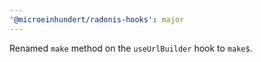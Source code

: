 ```yaml
---
'@microeinhundert/radonis-hooks': major
---
```


Renamed `make` method on the `useUrlBuilder` hook to `make$`.
